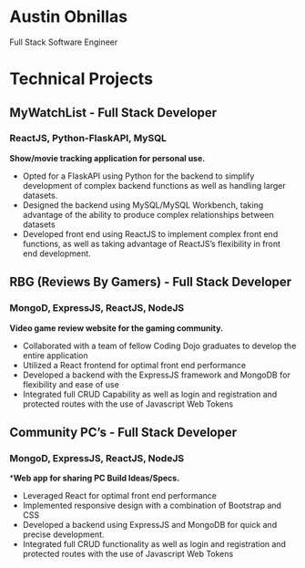 # Austin Obnillas

Full Stack Software Engineer

# Technical Projects 
## MyWatchList  - Full Stack Developer
### ReactJS, Python-FlaskAPI, MySQL 
**Show/movie tracking application for personal use.**
- Opted for a FlaskAPI using Python for the backend to simplify development of complex backend functions as well as handling larger datasets.
- Designed the backend using MySQL/MySQL Workbench, taking advantage of the ability to produce complex relationships between datasets
- Developed front end using ReactJS  to implement complex front end functions, as well as taking advantage of ReactJS’s flexibility in front end development.
## RBG (Reviews By Gamers) - Full Stack Developer
### MongoD, ExpressJS, ReactJS, NodeJS 
**Video game review website for the gaming community.**
- Collaborated with a team of fellow Coding Dojo graduates to develop the entire application
- Utilized a React frontend for optimal front end performance 
- Developed a backend with the ExpressJS framework and MongoDB for flexibility and ease of use
- Integrated full CRUD Capability as well as login and registration and protected routes with the use of Javascript Web Tokens
## Community PC’s  - Full Stack Developer 
### MongoD, ExpressJS, ReactJS, NodeJS 
***Web app for sharing PC Build Ideas/Specs.**
- Leveraged React for optimal front end performance
- Implemented responsive design with a combination of Bootstrap and CSS
- Developed a backend using ExpressJS and MongoDB for quick and precise development.
- Integrated full CRUD functionality as well as login and registration and protected routes with the use of Javascript Web Tokens
